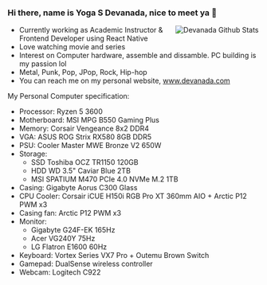 ### Hi there, name is Yoga S Devanada, nice to meet ya 👋

<img align="right" src="https://github-readme-stats.vercel.app/api?username=devanada&title_color=ffffff&text_color=777&show_icons=true&icon_color=ffffff&hide_border=true&theme=dark" alt="Devanada Github Stats">

- Currently working as Academic Instructor & Frontend Developer using React Native
- Love watching movie and series
- Interest on Computer hardware, assemble and dissamble. PC building is my passion lol
- Metal, Punk, Pop, JPop, Rock, Hip-hop
- You can reach me on my personal website, www.devanada.com

My Personal Computer specification:
- Processor: Ryzen 5 3600
- Motherboard: MSI MPG B550 Gaming Plus
- Memory: Corsair Vengeance 8x2 DDR4
- VGA: ASUS ROG Strix RX580 8GB DDR5
- PSU: Cooler Master MWE Bronze V2 650W
- Storage:  
  - SSD Toshiba OCZ TR1150 120GB
  - HDD WD 3.5" Caviar Blue 2TB
  - MSI SPATIUM M470 PCIe 4.0 NVMe M.2 1TB
- Casing: Gigabyte Aorus C300 Glass
- CPU Cooler: Corsair iCUE H150i RGB Pro XT 360mm AIO + Arctic P12 PWM x3
- Casing fan: Arctic P12 PWM x3
- Monitor: 
  - Gigabyte G24F-EK 165Hz
  - Acer VG240Y 75Hz
  - LG Flatron E1600 60Hz
- Keyboard: Vortex Series VX7 Pro + Outemu Brown Switch
- Gamepad: DualSense wireless controller
- Webcam: Logitech C922
